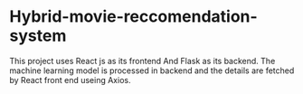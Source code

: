 # Hybrid-movie-reccomendation-system
This project uses React js as its frontend And Flask as its backend.
The machine learning model is processed in backend and the details are fetched by React front end useing Axios.
